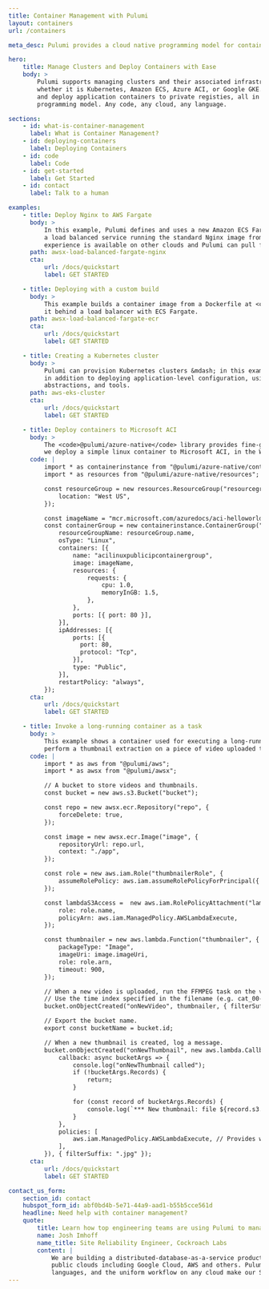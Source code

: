 ```yaml
---
title: Container Management with Pulumi
layout: containers
url: /containers

meta_desc: Pulumi provides a cloud native programming model for container management. Any code, any cloud, any app.

hero:
    title: Manage Clusters and Deploy Containers with Ease
    body: >
        Pulumi supports managing clusters and their associated infrastructure,
        whether it is Kubernetes, Amazon ECS, Azure ACI, or Google GKE. Build
        and deploy application containers to private registies, all in one
        programming model. Any code, any cloud, any language.

sections:
    - id: what-is-container-management
      label: What is Container Management?
    - id: deploying-containers
      label: Deploying Containers
    - id: code
      label: Code
    - id: get-started
      label: Get Started
    - id: contact
      label: Talk to a human

examples:
    - title: Deploy Nginx to AWS Fargate
      body: >
          In this example, Pulumi defines and uses a new Amazon ECS Fargate cluster, and creates
          a load balanced service running the standard Nginx image from the Docker Hub. The same
          experience is available on other clouds and Pulumi can pull from any container registry.
      path: awsx-load-balanced-fargate-nginx
      cta:
          url: /docs/quickstart
          label: GET STARTED

    - title: Deploying with a custom build
      body: >
          This example builds a container image from a Dockerfile at <code>./app</code> and deploys
          it behind a load balancer with ECS Fargate.
      path: awsx-load-balanced-fargate-ecr
      cta:
          url: /docs/quickstart
          label: GET STARTED

    - title: Creating a Kubernetes cluster
      body: >
          Pulumi can provision Kubernetes clusters &mdash; in this example, an AWS EKS cluster &mdash;
          in addition to deploying application-level configuration, using a standard set of languages,
          abstractions, and tools.
      path: aws-eks-cluster
      cta:
          url: /docs/quickstart
          label: GET STARTED

    - title: Deploy containers to Microsoft ACI
      body: >
          The <code>@pulumi/azure-native</code> library provides fine-grained control of Azure resources. In this example,
          we deploy a simple linux container to Microsoft ACI, in the West US zone.
      code: |
          import * as containerinstance from "@pulumi/azure-native/containerinstance";
          import * as resources from "@pulumi/azure-native/resources";

          const resourceGroup = new resources.ResourceGroup("resourcegroup", {
              location: "West US",
          });

          const imageName = "mcr.microsoft.com/azuredocs/aci-helloworld";
          const containerGroup = new containerinstance.ContainerGroup("containerGroup", {
              resourceGroupName: resourceGroup.name,
              osType: "Linux",
              containers: [{
                  name: "acilinuxpublicipcontainergroup",
                  image: imageName,
                  resources: {
                      requests: {
                          cpu: 1.0,
                          memoryInGB: 1.5,
                      },
                  },
                  ports: [{ port: 80 }],
              }],
              ipAddresses: [{
                  ports: [{
                    port: 80,
                    protocol: "Tcp",
                  }],
                  type: "Public",
              }],
              restartPolicy: "always",
          });
      cta:
          url: /docs/quickstart
          label: GET STARTED

    - title: Invoke a long-running container as a task
      body: >
          This example shows a container used for executing a long-running task. Here, we use a container to
          perform a thumbnail extraction on a piece of video uploaded to an S3 bucket.
      code: |
          import * as aws from "@pulumi/aws";
          import * as awsx from "@pulumi/awsx";

          // A bucket to store videos and thumbnails.
          const bucket = new aws.s3.Bucket("bucket");

          const repo = new awsx.ecr.Repository("repo", {
              forceDelete: true,
          });

          const image = new awsx.ecr.Image("image", {
              repositoryUrl: repo.url,
              context: "./app",
          });

          const role = new aws.iam.Role("thumbnailerRole", {
              assumeRolePolicy: aws.iam.assumeRolePolicyForPrincipal({ Service: "lambda.amazonaws.com" }),
          });

          const lambdaS3Access =  new aws.iam.RolePolicyAttachment("lambdaFullAccess", {
              role: role.name,
              policyArn: aws.iam.ManagedPolicy.AWSLambdaExecute,
          });

          const thumbnailer = new aws.lambda.Function("thumbnailer", {
              packageType: "Image",
              imageUri: image.imageUri,
              role: role.arn,
              timeout: 900,
          });

          // When a new video is uploaded, run the FFMPEG task on the video file.
          // Use the time index specified in the filename (e.g. cat_00-01.mp4 uses timestamp 00:01)
          bucket.onObjectCreated("onNewVideo", thumbnailer, { filterSuffix: ".mp4" });

          // Export the bucket name.
          export const bucketName = bucket.id;

          // When a new thumbnail is created, log a message.
          bucket.onObjectCreated("onNewThumbnail", new aws.lambda.CallbackFunction<aws.s3.BucketEvent, void>("onNewThumbnail", {
              callback: async bucketArgs => {
                  console.log("onNewThumbnail called");
                  if (!bucketArgs.Records) {
                      return;
                  }

                  for (const record of bucketArgs.Records) {
                      console.log(`*** New thumbnail: file ${record.s3.object.key} was saved at ${record.eventTime}.`);
                  }
              },
              policies: [
                  aws.iam.ManagedPolicy.AWSLambdaExecute, // Provides wide access to Lambda and S3
              ],
          }), { filterSuffix: ".jpg" });
      cta:
          url: /docs/quickstart
          label: GET STARTED

contact_us_form:
    section_id: contact
    hubspot_form_id: abf0bd4b-5e71-44a9-aad1-b55b5cce561d
    headline: Need help with container management?
    quote:
        title: Learn how top engineering teams are using Pulumi to manage containers in any cloud.
        name: Josh Imhoff
        name_title: Site Reliability Engineer, Cockroach Labs
        content: |
            We are building a distributed-database-as-a-service product that runs on Kubernetes clusters across multiple
            public clouds including Google Cloud, AWS and others. Pulumi's declarative model, the support for familiar programming
            languages, and the uniform workflow on any cloud make our SRE team much more efficient.
---
```

